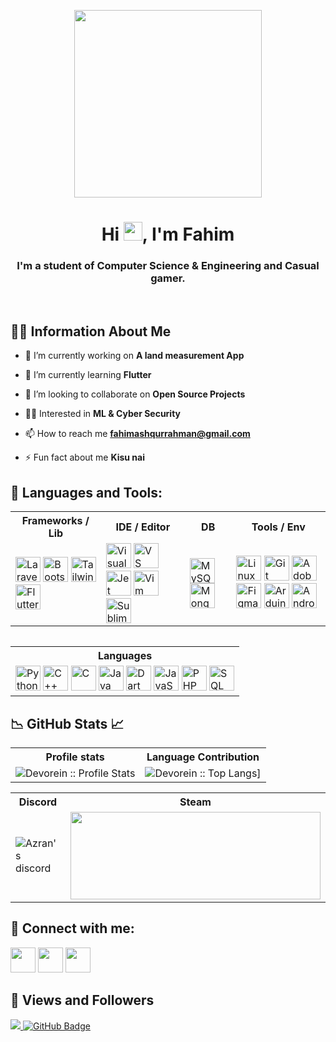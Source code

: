 <p align="center">
  <img width="300" src="https://i.imgur.com/bVQTPb4.png"">
<!-- <p align="center">
  <a href="https://b14ck0ps.github.io">https://b14ck0ps.github.io</a>
  
</p> -->
</p>

<h1 align="center">Hi <img src="https://raw.githubusercontent.com/MartinHeinz/MartinHeinz/master/wave.gif" width="30px">, I'm Fahim</h1>
<h3 align="center">I'm a student of Computer Science & Engineering and Casual gamer.</h3>
<br>

## 🙋‍♂️ Information About Me

- 🔭 I’m currently working on **A land measurement App**

- 🌱 I’m currently learning **Flutter**

- 👯 I’m looking to collaborate on **Open Source Projects**

- 🧑‍💻 Interested in **ML & Cyber Security**

- 📫 How to reach me **fahimashqurrahman@gmail.com**

- ⚡ Fun fact about me **Kisu nai**

## 🚀 Languages and Tools:

<table style="margin: auto; margin-bottom: 15px;">
  <tr>
    <th style="text-align: center;">Frameworks / Lib</th>
    <th style="text-align: center;">IDE / Editor</th>
    <th style="text-align: center;">DB</th>
    <th style="text-align: center;">Tools / Env</th>
  </tr>
  <tr>
    <td>
      <!-- frameworks -->
      <img width="40" src="https://i.imgur.com/w9WD01E.png" alt="Laravel">
      <img width="40" src="https://i.imgur.com/GmFD4wf.png" alt="Bootstrap">
      <img width="40" src="https://i.imgur.com/K6unb19.png" alt="Tailwind">
      <img width="40" src="https://i.imgur.com/TliCb8o.png" alt="Flutter">
    </td>
    <td>
      <!-- IDE -->
      <img width="40" src="https://i.imgur.com/xPCHbol.png" alt="Visual Studio">
      <img width="40" src="https://i.imgur.com/o2eJwjS.png" alt="VS code">
      <img width="40" src="https://i.imgur.com/8RAcHjp.png" alt="Jet Brains">
      <img width="40" src="https://i.imgur.com/mOtZXCc.png" alt="Vim">
      <img width="40" src="https://i.imgur.com/C6XhrQi.png" alt="Sublime Text">
    </td>
    <td>
      <!-- db -->
      <img width="40" src="https://i.imgur.com/VFIL02m.png" alt="MySQL">
      <img width="40" src="https://i.imgur.com/3GSletB.png" alt="MongoDB">
    </td>
    <td>
      <!-- tools -->
      <img width="40" src="https://i.imgur.com/BcRZwi0.png" alt="Linux">
      <img width="40" src="https://i.imgur.com/67tIoa4.png" alt="Git">
      <img width="40" src="https://i.imgur.com/mCUiCIm.png" alt="Adobe">
      <img width="40" src="https://i.imgur.com/bQNLVwH.png" alt="Figma">
      <img width="40" src="https://i.imgur.com/X5e0bWR.png" alt="Arduino">
      <img width="40" src="https://i.imgur.com/wOhq2gN.png" alt="Android Studio">
    </td>
  </tr>
</table>
<br>
<table style="margin: auto; margin-bottom: 15px;">
  <tr>
    <th style="text-align: center;">Languages</th>
  </tr>
  <tr>
    <td>
      <!-- Languages -->
      <img width="40" src="https://i.imgur.com/fBbDhL8.png" alt="Python">
      <img width="40" src="https://i.imgur.com/ebIT2kU.png" alt="C++">
      <img width="40" src="https://i.imgur.com/XvIHNB6.png" alt="C">
      <img width="40" src="https://i.imgur.com/gQcqAZL.png" alt="Java">
      <img width="40" src="https://i.imgur.com/mwfXKr5.png" alt="Dart">
      <img width="40" src="https://i.imgur.com/7IIHixI.png" alt="JavaScript">
      <img width="40" src="https://i.imgur.com/2zauUAo.png" alt="PHP">
      <img width="40" src="https://i.imgur.com/RcFhqDv.png" alt="SQL">
    </td>
</table>

## 📉 GitHub Stats 📈

<p align="center">
   <table>
      <tr>
       <th>Profile stats  </th>
       <th>Language Contribution</th>
     </tr>
      <tr>
       <td><img alt="Devorein :: Profile Stats" src="https://github-readme-stats.vercel.app/api?username=AshFahim&show_icons=true&theme=transparent"> </td>
       <td><img alt="Devorein :: Top Langs]" src="https://github-readme-stats.vercel.app/api/top-langs/?username=AshFahim&langs_count=10&theme=transparent&layout=compact&hide=html"> </td>
     </tr>
   </table>
</p>

<table>
  <tr>
    <th>Discord</th>
    <th>Steam</th>
  </tr>
  <tr>
    <td>
      <a href="https://discordapp.com/users/473137017757368322">
        <img align="left" alt="Azran's discord" src="https://discord.c99.nl/widget/theme-4/473137017757368322.png" />
      </a>
    </td>
    <td>
      <a href="https://steamcommunity.com/id/fox_kid/">
        <img width="400" height="140" src="https://card.yuy1n.io/card/76561198952313546/dark,en,badge,bg-game">
      </a>
    </td>
  </tr>
</table>

## 🤝 Connect with me:

<p align="left">

<a href = "https://discordapp.com/users/473137017757368322/"><img width="40" src="https://i.imgur.com/2WvJKWk.png"/></a>
<a href = "https://www.linkedin.com/in/ash-fahim/"><img width="40" src="https://i.imgur.com/GwTd8Sf.png"/></a>
<a href = "https://twitter.com/ash_fahimm"><img width="40" src="https://i.imgur.com/SUt0wNJ.png"/></a>



</p>

## 🫥 Views and Followers

<a href="https://github.com/Meghna-DAS/github-profile-views-counter">
    <img src="https://komarev.com/ghpvc/?username=AshFahim">
</a>
<a href="https://github.com/AshFahim?tab=followers"><img src="https://img.shields.io/github/followers/AshFahim?label=Followers&style=social" alt="GitHub Badge"></a>



